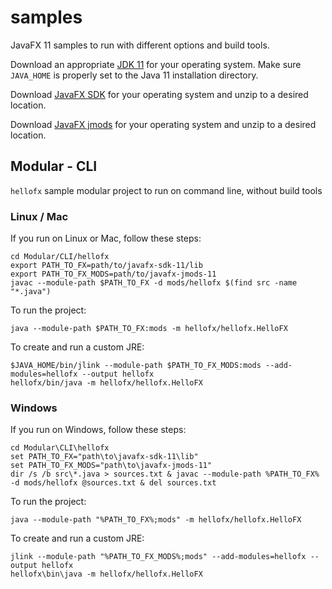 # samples

JavaFX 11 samples to run with different options and build tools.

Download an appropriate [JDK 11](https://jdk.java.net/11/) for your operating system. Make sure `JAVA_HOME` 
is properly set to the Java 11 installation directory. 

Download [JavaFX SDK](https://gluonhq.com/products/javafx/) for your operating 
system and unzip to a desired location.

Download [JavaFX jmods](https://gluonhq.com/products/javafx/) for your operating 
system and unzip to a desired location.

## Modular - CLI

`hellofx` sample modular project to run on command line, without build tools

### Linux / Mac

If you run on Linux or Mac, follow these steps:

    cd Modular/CLI/hellofx
    export PATH_TO_FX=path/to/javafx-sdk-11/lib
    export PATH_TO_FX_MODS=path/to/javafx-jmods-11
    javac --module-path $PATH_TO_FX -d mods/hellofx $(find src -name "*.java")
    
To run the project:
    
    java --module-path $PATH_TO_FX:mods -m hellofx/hellofx.HelloFX

To create and run a custom JRE:

    $JAVA_HOME/bin/jlink --module-path $PATH_TO_FX_MODS:mods --add-modules=hellofx --output hellofx
    hellofx/bin/java -m hellofx/hellofx.HelloFX

### Windows

If you run on Windows, follow these steps:

    cd Modular\CLI\hellofx
    set PATH_TO_FX="path\to\javafx-sdk-11\lib"
    set PATH_TO_FX_MODS="path\to\javafx-jmods-11"
    dir /s /b src\*.java > sources.txt & javac --module-path %PATH_TO_FX% -d mods/hellofx @sources.txt & del sources.txt

To run the project:
    
    java --module-path "%PATH_TO_FX%;mods" -m hellofx/hellofx.HelloFX

To create and run a custom JRE:

    jlink --module-path "%PATH_TO_FX_MODS%;mods" --add-modules=hellofx --output hellofx
    hellofx\bin\java -m hellofx/hellofx.HelloFX
